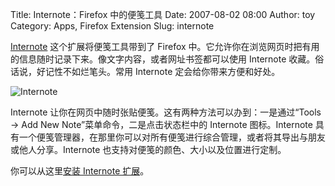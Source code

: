 Title: Internote：Firefox 中的便笺工具
Date: 2007-08-02 08:00
Author: toy
Category: Apps, Firefox Extension
Slug: internote

[Internote](http://internote.sourceforge.net/) 这个扩展将便笺工具带到了
Firefox
中。它允许你在浏览网页时把有用的信息随时记录下来。像文字内容，或者网址书签都可以使用
Internote 收藏。俗话说，好记性不如烂笔头。常用 Internote
定会给你带来方便和好处。

![Internote](http://i.linuxtoy.org/i/2007/08/internote.jpg)

Internote 让你在网页中随时张贴便笺。这有两种方法可以办到：一是通过“Tools
→ Add New Note”菜单命令，二是点击状态栏中的 Internote 图标。Internote
具有一个便笺管理器，在那里你可以对所有便笺进行综合管理，或者将其导出与朋友或他人分享。Internote
也支持对便笺的颜色、大小以及位置进行定制。

你可以从这里[安装 Internote
扩展](https://addons.mozilla.org/en-US/firefox/addon/2011)。
